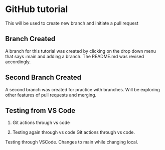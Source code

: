 # GitHub tutorial

This will be used to create new branch and initiate a pull request

## Branch Created

A branch for this tutorial was created by clicking on the drop down menu that says :main and adding a branch.
The README.md was revised accordingly.

## Second Branch Created

A second branch was created for practice with branches. Will be exploring other features of pull requests and merging.

## Testing from VS Code

1) Git actions through vs code

2) Testing again through vs code
Git actions through vs code.

Testing through VSCode. Changes to main while changing local.

